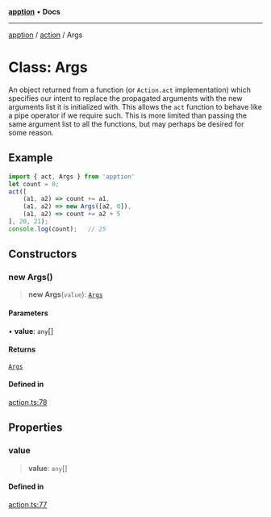 [**apption**](../../README.md) • **Docs**

***

[apption](../../modules.md) / [action](../README.md) / Args

# Class: Args

An object returned from a function (or `Action.act` implementation) which specifies our intent to 
replace the propagated arguments with the new arguments list it is initialized with. This allows the 
`act` function to behave like a pipe operator if we require such. This is more limited than 
passing the same argument list to all the functions, but may perhaps be desired for some reason.

## Example

```ts
import { act, Args } from 'apption'
let count = 0;
act([
    (a1, a2) => count += a1,
    (a1, a2) => new Args([a2, 0]),
    (a1, a2) => count += a2 + 5
], 20, 21);
console.log(count);   // 25
```

## Constructors

### new Args()

> **new Args**(`value`): [`Args`](Args.md)

#### Parameters

• **value**: `any`[]

#### Returns

[`Args`](Args.md)

#### Defined in

[action.ts:78](https://github.com/mksunny1/apption/blob/528ebd3a42ce7da6886ac83411e2c2063969821c/src/action.ts#L78)

## Properties

### value

> **value**: `any`[]

#### Defined in

[action.ts:77](https://github.com/mksunny1/apption/blob/528ebd3a42ce7da6886ac83411e2c2063969821c/src/action.ts#L77)
